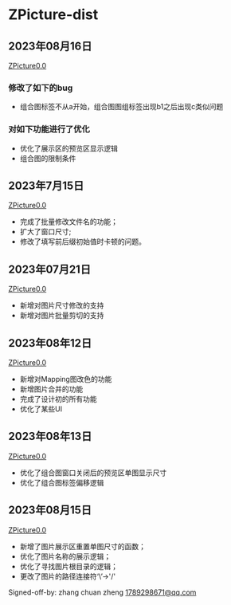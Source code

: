 # ZPicture-dist

## 2023年08月16日 
[ZPicture0.0](https://github.com/zhang-chuan-zheng/ZPicture-dist/releases)
### 修改了如下的bug
+ 组合图标签不从a开始，组合图图组标签出现b1之后出现c类似问题

### 对如下功能进行了优化
+ 优化了展示区的预览区显示逻辑
+ 组合图的限制条件

## 2023年7月15日
[ZPicture0.0](https://github.com/zhang-chuan-zheng/ZPicture-dist/releases)
+ 完成了批量修改文件名的功能；
+ 扩大了窗口尺寸;
+ 修改了填写前后缀初始值时卡顿的问题。

## 2023年07月21日
[ZPicture0.0](https://github.com/zhang-chuan-zheng/ZPicture-dist/releases)
+ 新增对图片尺寸修改的支持
+ 新增对图片批量剪切的支持

## 2023年08年12日
[ZPicture0.0](https://github.com/zhang-chuan-zheng/ZPicture-dist/releases)
+ 新增对Mapping图改色的功能
+ 新增图片合并的功能
+ 完成了设计初的所有功能
+ 优化了某些UI

## 2023年08年13日
[ZPicture0.0](https://github.com/zhang-chuan-zheng/ZPicture-dist/releases)
+ 优化了组合图窗口关闭后的预览区单图显示尺寸
+ 优化了组合图标签偏移逻辑


## 2023年08月15日
[ZPicture0.0](https://github.com/zhang-chuan-zheng/ZPicture-dist/releases)
+ 新增了图片展示区重置单图尺寸的函数；
+ 优化了图片名称的展示逻辑；
+ 优化了寻找图片根目录的逻辑；
+ 更改了图片的路径连接符‘\\’->'/'



Signed-off-by: zhang chuan zheng <1789298671@qq.com>
